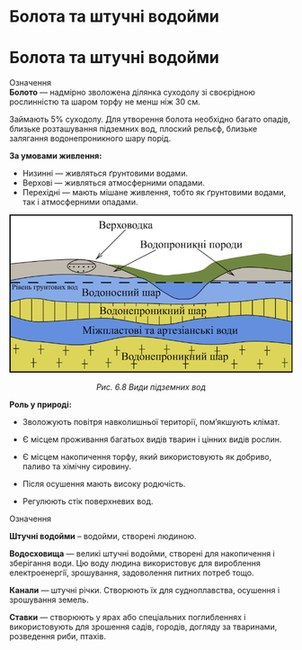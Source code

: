 # Болота та штучнi водойми

Болота та штучні водойми
========================

<div class="eoz-wrap">
<span class="eoz">Означення</span>
<div class="eoz-text">
<b>Болото</b> — надмiрно зволожена дiлянка суходолу зi своєрiдною рослиннiстю та шаром торфу не менш нiж 30 см.
</div>
</div>

Займають 5% суходолу. Для утворення болота необхідно багато опадів,
близьке розташування підземних вод, плоский рельєф, близьке залягання
водонепроникного шару порід.

**За умовами живлення:**

<ul>
<li><span class="p1">Низинні</span> — живляться ґрунтовими водами.</li>
<li><span class="p1">Верхові</span> — живляться атмосферними опадами.</li>
<li><span class="p1">Перехідні</span> — мають мішане живлення, тобто як ґрунтовими водами, так і атмосферними опадами.</li>
</ul>

<div align="center">
<img src="water.png">
<p><i>Рис. 6.8 Види підземних вод</i></p>
</div>

**Роль у природі:**

-   Зволожують повітря навколишньої території, пом’якшують клімат.

-   Є місцем проживання багатьох видів тварин і цінних видів рослин.

-   Є місцем накопичення торфу, який використовують як добриво, паливо
    та хімічну сировину.

-   Після осушення мають високу родючість.

-   Регулюють стік поверхневих вод.

<div class="eoz-wrap">
<span class="eoz">Означення</span>
<div class="eoz-text">
<p><b>Штучнi водойми</b> – водойми, створенi людиною.</p>
<p><b>Водосховища</b> — великi штучнi водойми, створенi для накопичення i зберiгання води. Цю воду людина використовує для вироблення електроенергiї, зрошування, задоволення питних потреб тощо.</p>
<p><b>Канали</b> — штучнi рiчки. Створюють їх для судноплавства, осушення i зрошування земель.</p>
<b>Ставки</b> — створюють у ярах або спецiальних поглибленнях i використовують для зрошення садiв, городiв, догляду за тваринами, розведення риби, птахiв.
</div>
</div>